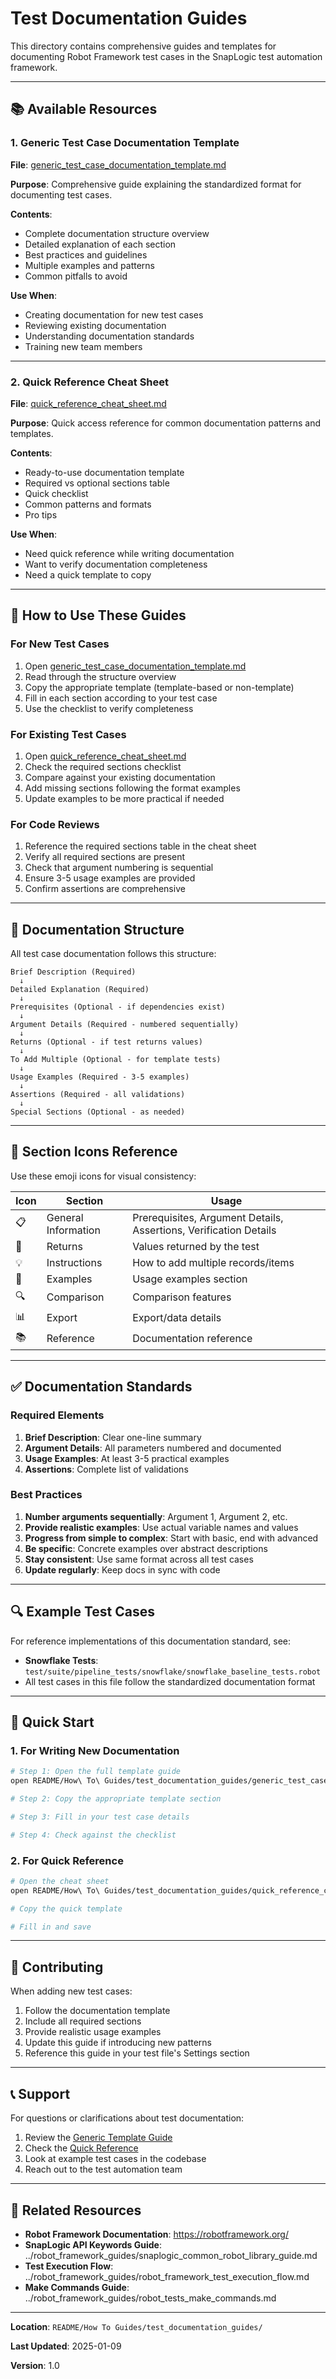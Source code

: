 # Test Documentation Guides

This directory contains comprehensive guides and templates for documenting Robot Framework test cases in the SnapLogic test automation framework.

---

## 📚 Available Resources

### 1. **Generic Test Case Documentation Template** 
**File**: [generic_test_case_documentation_template.md](./generic_test_case_documentation_template.md)

**Purpose**: Comprehensive guide explaining the standardized format for documenting test cases.

**Contents**:
- Complete documentation structure overview
- Detailed explanation of each section
- Best practices and guidelines
- Multiple examples and patterns
- Common pitfalls to avoid

**Use When**: 
- Creating documentation for new test cases
- Reviewing existing documentation
- Understanding documentation standards
- Training new team members

---

### 2. **Quick Reference Cheat Sheet**
**File**: [quick_reference_cheat_sheet.md](./quick_reference_cheat_sheet.md)

**Purpose**: Quick access reference for common documentation patterns and templates.

**Contents**:
- Ready-to-use documentation template
- Required vs optional sections table
- Quick checklist
- Common patterns and formats
- Pro tips

**Use When**:
- Need quick reference while writing documentation
- Want to verify documentation completeness
- Need a quick template to copy

---

## 🎯 How to Use These Guides

### For New Test Cases

1. Open [generic_test_case_documentation_template.md](./generic_test_case_documentation_template.md)
2. Read through the structure overview
3. Copy the appropriate template (template-based or non-template)
4. Fill in each section according to your test case
5. Use the checklist to verify completeness

### For Existing Test Cases

1. Open [quick_reference_cheat_sheet.md](./quick_reference_cheat_sheet.md)
2. Check the required sections checklist
3. Compare against your existing documentation
4. Add missing sections following the format examples
5. Update examples to be more practical if needed

### For Code Reviews

1. Reference the required sections table in the cheat sheet
2. Verify all required sections are present
3. Check that argument numbering is sequential
4. Ensure 3-5 usage examples are provided
5. Confirm assertions are comprehensive

---

## 📖 Documentation Structure

All test case documentation follows this structure:

```
Brief Description (Required)
  ↓
Detailed Explanation (Required)
  ↓
Prerequisites (Optional - if dependencies exist)
  ↓
Argument Details (Required - numbered sequentially)
  ↓
Returns (Optional - if test returns values)
  ↓
To Add Multiple (Optional - for template tests)
  ↓
Usage Examples (Required - 3-5 examples)
  ↓
Assertions (Required - all validations)
  ↓
Special Sections (Optional - as needed)
```

---

## 🎨 Section Icons Reference

Use these emoji icons for visual consistency:

| Icon | Section | Usage |
|------|---------|-------|
| 📋 | General Information | Prerequisites, Argument Details, Assertions, Verification Details |
| 📄 | Returns | Values returned by the test |
| 💡 | Instructions | How to add multiple records/items |
| 📝 | Examples | Usage examples section |
| 🔍 | Comparison | Comparison features |
| 📊 | Export | Export/data details |
| 📚 | Reference | Documentation reference |

---

## ✅ Documentation Standards

### Required Elements

1. **Brief Description**: Clear one-line summary
2. **Argument Details**: All parameters numbered and documented
3. **Usage Examples**: At least 3-5 practical examples
4. **Assertions**: Complete list of validations

### Best Practices

1. **Number arguments sequentially**: Argument 1, Argument 2, etc.
2. **Provide realistic examples**: Use actual variable names and values
3. **Progress from simple to complex**: Start with basic, end with advanced
4. **Be specific**: Concrete examples over abstract descriptions
5. **Stay consistent**: Use same format across all test cases
6. **Update regularly**: Keep docs in sync with code

---

## 🔍 Example Test Cases

For reference implementations of this documentation standard, see:

- **Snowflake Tests**: `test/suite/pipeline_tests/snowflake/snowflake_baseline_tests.robot`
- All test cases in this file follow the standardized documentation format

---

## 📝 Quick Start

### 1. For Writing New Documentation

```bash
# Step 1: Open the full template guide
open README/How\ To\ Guides/test_documentation_guides/generic_test_case_documentation_template.md

# Step 2: Copy the appropriate template section

# Step 3: Fill in your test case details

# Step 4: Check against the checklist
```

### 2. For Quick Reference

```bash
# Open the cheat sheet
open README/How\ To\ Guides/test_documentation_guides/quick_reference_cheat_sheet.md

# Copy the quick template

# Fill in and save
```

---

## 🤝 Contributing

When adding new test cases:

1. Follow the documentation template
2. Include all required sections
3. Provide realistic usage examples
4. Update this guide if introducing new patterns
5. Reference this guide in your test file's Settings section

---

## 📞 Support

For questions or clarifications about test documentation:

1. Review the [Generic Template Guide](./generic_test_case_documentation_template.md)
2. Check the [Quick Reference](./quick_reference_cheat_sheet.md)
3. Look at example test cases in the codebase
4. Reach out to the test automation team

---

## 🔗 Related Resources

- **Robot Framework Documentation**: https://robotframework.org/
- **SnapLogic API Keywords Guide**: ../robot_framework_guides/snaplogic_common_robot_library_guide.md
- **Test Execution Flow**: ../robot_framework_guides/robot_framework_test_execution_flow.md
- **Make Commands Guide**: ../robot_framework_guides/robot_tests_make_commands.md

---

**Location**: `README/How To Guides/test_documentation_guides/`

**Last Updated**: 2025-01-09

**Version**: 1.0
